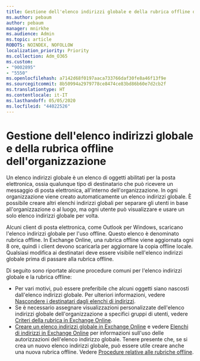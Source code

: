 ```yaml
---
title: Gestione dell'elenco indirizzi globale e della rubrica offline dell'organizzazione
ms.author: pebaum
author: pebaum
manager: mnirkhe
ms.audience: Admin
ms.topic: article
ROBOTS: NOINDEX, NOFOLLOW
localization_priority: Priority
ms.collection: Adm_O365
ms.custom:
- "9002895"
- "5550"
ms.openlocfilehash: a7142d68f0197aaca733766daf30fe8a46f13f9e
ms.sourcegitcommit: 8b50994a2979778ce8474ce83bd86b60e7d2cb2f
ms.translationtype: HT
ms.contentlocale: it-IT
ms.lasthandoff: 05/05/2020
ms.locfileid: "44022526"
---
```

# <a name="managing-organization-global-address-list-gal-and-offline-address-book-oab"></a>Gestione dell'elenco indirizzi globale e della rubrica offline dell'organizzazione

Un elenco indirizzi globale è un elenco di oggetti abilitati per la posta elettronica, ossia qualunque tipo di destinatario che può ricevere un messaggio di posta elettronica, all'interno dell'organizzazione. In ogni organizzazione viene creato automaticamente un elenco indirizzi globale. È possibile creare altri elenchi indirizzi globali per separare gli utenti in base all'organizzazione o al luogo, ma ogni utente può visualizzare e usare un solo elenco indirizzi globale per volta.

Alcuni client di posta elettronica, come Outlook per Windows, scaricano l'elenco indirizzi globale per l'uso offline. Questo elenco è denominato rubrica offline. In Exchange Online, una rubrica offline viene aggiornata ogni 8 ore, quindi i client devono scaricarla per aggiornare la copia offline locale. Qualsiasi modifica ai destinatari deve essere visibile nell'elenco indirizzi globale prima di passare alla rubrica offline.

Di seguito sono riportate alcune procedure comuni per l'elenco indirizzi globale e la rubrica offline:

- Per vari motivi, può essere preferibile che alcuni oggetti siano nascosti dall'elenco indirizzi globale. Per ulteriori informazioni, vedere [Nascondere i destinatari dagli elenchi di indirizzi](https://docs.microsoft.com/exchange/address-books/address-lists/manage-address-lists#hide-recipients-from-address-lists).
- Se è necessario assegnare visualizzazioni personalizzate dell'elenco indirizzi globale dell'organizzazione a specifici gruppi di utenti, vedere [Criteri della rubrica in Exchange Online](https://docs.microsoft.com/exchange/address-books/address-book-policies/address-book-policies).
- [Creare un elenco indirizzi globale in Exchange Online](https://docs.microsoft.com/exchange/address-books/address-lists/create-global-address-list) e vedere [Elenchi di indirizzi in Exchange Online](https://docs.microsoft.com/exchange/address-books/address-lists/address-lists) per informazioni sull'uso delle autorizzazioni dell'elenco indirizzo globale. Tenere presente che, se si crea un nuovo elenco indirizzi globale, può essere utile creare anche una nuova rubrica offline. Vedere [Procedure relative alle rubriche offline](https://docs.microsoft.com/exchange/address-books/offline-address-books/offline-address-book-procedures).
